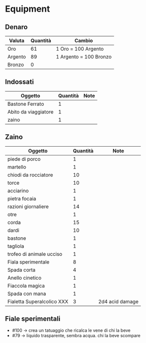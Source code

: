 # Equipment

## Denaro

| Valuta   | Quantità | Cambio                 |
| -------- | -------- | ---------------------- |
| Oro      | 61       | 1 Oro = 100 Argento    |
| Argento  | 89       | 1 Argento = 100 Bronzo |
| Bronzo   | 0        |                        |

## Indossati

| Oggetto                            | Quantità | Note                                   |
| ---------------------------------- | -------- | -------------------------------------- |
| Bastone Ferrato                    | 1        |                                        |
| Abito da viaggiatore               | 1        |                                        |
| zaino                              | 1        |                                        |

## Zaino

| Oggetto                            | Quantità | Note                                   |
| ---------------------------------- | -------- | -------------------------------------- |
| piede di porco                     | 1        |                                        |
| martello                           | 1        |                                        |
| chiodi da rocciatore               | 10       |                                        |
| torce                              | 10       |                                        |
| acciarino                          | 1        |                                        |
| pietra focaia                      | 1        |                                        |
| razioni giornaliere                | 14       |                                        |
| otre                               | 1        |                                        |
| corda                              | 15       |                                        |
| dardi                              | 10       |                                        |
| bastone                            | 1        |                                        |
| tagliola                           | 1        |                                        |
| trofeo di animale ucciso           | 1        |                                        |
| Fiala sperimentale                 | 8        |                                        |
| Spada corta                        | 4        |                                        |
| Anello cinetico                    | 1        |                                        |
| Fiaccola magica                    | 1        |                                        |
| Spada con mana                     | 1        |                                        |
| Fialetta Superalcolico XXX         | 3        | 2d4 acid damage                        |

## Fiale sperimentali

- #100 &rarr; crea un tatuaggio che ricalca le vene di chi la beve
- #79 &rarr; liquido trasparente, sembra acqua. chi la beve scompare